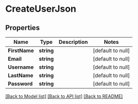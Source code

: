 # CreateUserJson

## Properties
Name | Type | Description | Notes
------------ | ------------- | ------------- | -------------
**FirstName** | **string** |  | [default to null]
**Email** | **string** |  | [default to null]
**Username** | **string** |  | [default to null]
**LastName** | **string** |  | [default to null]
**Password** | **string** |  | [default to null]

[[Back to Model list]](../README.md#documentation-for-models) [[Back to API list]](../README.md#documentation-for-api-endpoints) [[Back to README]](../README.md)


